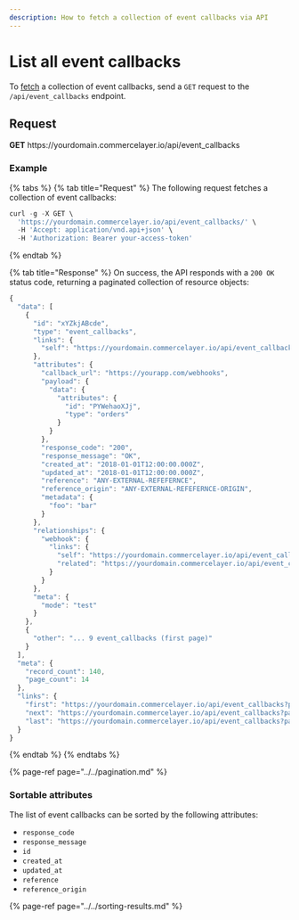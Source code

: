 ```yaml
---
description: How to fetch a collection of event callbacks via API
---
```


# List all event callbacks

To <a href="https://docs.commercelayer.io/developers/fetching-resources" target="_blank">fetch</a> a collection of event callbacks, send a `GET` request to the `/api/event_callbacks` endpoint.

## Request

**GET** https://<i></i>yourdomain.commercelayer.io/api/event_callbacks

### **Example**

{% tabs %}
{% tab title="Request" %}
The following request fetches a collection of event callbacks:

```javascript
curl -g -X GET \
  'https://yourdomain.commercelayer.io/api/event_callbacks/' \
  -H 'Accept: application/vnd.api+json' \
  -H 'Authorization: Bearer your-access-token'
```
{% endtab %}

{% tab title="Response" %}
On success, the API responds with a `200 OK` status code, returning a paginated collection of resource objects:

```javascript
{
  "data": [
    {
      "id": "xYZkjABcde",
      "type": "event_callbacks",
      "links": {
        "self": "https://yourdomain.commercelayer.io/api/event_callbacks/xYZkjABcde"
      },
      "attributes": {
        "callback_url": "https://yourapp.com/webhooks",
        "payload": {
          "data": {
            "attributes": {
              "id": "PYWehaoXJj",
              "type": "orders"
            }
          }
        },
        "response_code": "200",
        "response_message": "OK",
        "created_at": "2018-01-01T12:00:00.000Z",
        "updated_at": "2018-01-01T12:00:00.000Z",
        "reference": "ANY-EXTERNAL-REFEFERNCE",
        "reference_origin": "ANY-EXTERNAL-REFEFERNCE-ORIGIN",
        "metadata": {
          "foo": "bar"
        }
      },
      "relationships": {
        "webhook": {
          "links": {
            "self": "https://yourdomain.commercelayer.io/api/event_callbacks/xYZkjABcde/relationships/webhook",
            "related": "https://yourdomain.commercelayer.io/api/event_callbacks/xYZkjABcde/webhook"
          }
        }
      },
      "meta": {
        "mode": "test"
      }
    },
    {
      "other": "... 9 event_callbacks (first page)"
    }
  ],
  "meta": {
    "record_count": 140,
    "page_count": 14
  },
  "links": {
    "first": "https://yourdomain.commercelayer.io/api/event_callbacks?page[number]=1&page[size]=10",
    "next": "https://yourdomain.commercelayer.io/api/event_callbacks?page[number]=2&page[size]=10",
    "last": "https://yourdomain.commercelayer.io/api/event_callbacks?page[number]=14&page[size]=10"
  }
}
```
{% endtab %}
{% endtabs %}

{% page-ref page="../../pagination.md" %}

### Sortable attributes

The list of event callbacks can be sorted by the following attributes:

* `response_code`
* `response_message`
* `id`
* `created_at`
* `updated_at`
* `reference`
* `reference_origin`

{% page-ref page="../../sorting-results.md" %}


